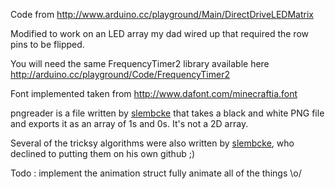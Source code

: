 Code from http://www.arduino.cc/playground/Main/DirectDriveLEDMatrix

Modified to work on an LED array my dad wired up that required the row pins to be flipped.

You will need the same FrequencyTimer2 library available here http://arduino.cc/playground/Code/FrequencyTimer2 

Font implemented taken from http://www.dafont.com/minecraftia.font

pngreader is a file written by [slembcke](https://github.com/slembcke) that takes a black and white PNG file and exports it as an array of 1s and 0s. It's not a 2D array.

Several of the tricksy algorithms were also written by [slembcke](https://github.com/slembcke), who declined to putting them on his own github ;) 

Todo : 
implement the animation struct fully
animate all of the things \o/

